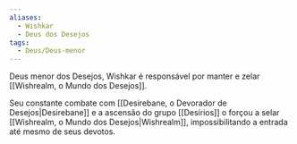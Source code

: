 ```yaml
---
aliases:
  - Wishkar
  - Deus dos Desejos
tags:
  - Deus/Deus-menor
---
```

Deus menor dos Desejos, Wishkar é responsável por manter e zelar [[Wishrealm, o Mundo dos Desejos]].

Seu constante combate com [[Desirebane, o Devorador de Desejos|Desirebane]] e a ascensão do grupo [[Desírios]] o forçou a selar [[Wishrealm, o Mundo dos Desejos|Wishrealm]], impossibilitando a entrada até mesmo de seus devotos.
